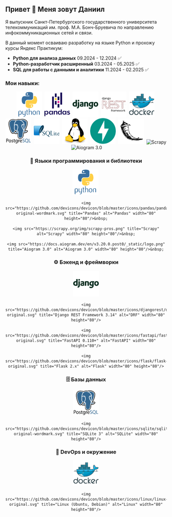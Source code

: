 ## Привет 👋 Меня зовут Даниил

Я выпускник Санкт-Петербургского государственного университета телекоммуникаций им. проф. М.А. Бонч-Бруевича по направлению инфокоммуникационных сетей и связи.  

В данный момент осваиваю разработку на языке Python и прохожу курсы Яндекс Практикум:
- **Python для анализа данных** 09.2024 - 12.2024 ✅
- **Python-разработчик расширенный** 03.2024 - 05.2025 ✅
- **SQL для работы с данными и аналитики** 11.2024 - 02.2025 ✅

### Мои навыки:

<div align="center">
  <img src="https://github.com/devicons/devicon/blob/master/icons/python/python-original-wordmark.svg" title="Python3" alt="Python3" width="80" height="80"/>&nbsp;
  <img src="https://github.com/devicons/devicon/blob/master/icons/pandas/pandas-original-wordmark.svg" title="Pandas" alt="Pandas" width="80" height="80"/>&nbsp;
  <img src="https://github.com/devicons/devicon/blob/master/icons/django/django-plain-wordmark.svg" title="Django" alt="Django" width="80" height="80"/>&nbsp;
  <img src="https://github.com/devicons/devicon/blob/master/icons/djangorest/djangorest-original.svg" title="Django Rest Framework" alt="Django Rest Framework" width="80" height="80"/>&nbsp;
  <img src="https://github.com/devicons/devicon/blob/master/icons/docker/docker-original-wordmark.svg" title="Docker" alt="Docker" width="80" height="80"/>&nbsp;
  <img src="https://github.com/devicons/devicon/blob/master/icons/postgresql/postgresql-original-wordmark.svg" title="PostgreSQL" alt="PostgreSQL" width="80" height="80"/>&nbsp;
  <img src="https://github.com/devicons/devicon/blob/master/icons/sqlite/sqlite-original-wordmark.svg" title="SQLite" alt="SQLite" width="80" height="80"/>&nbsp;
  <img src="https://github.com/devicons/devicon/blob/master/icons/linux/linux-original.svg" title="Linux" alt="Linux" width="80" height="80"/>&nbsp;
  <img src="https://github.com/devicons/devicon/blob/master/icons/fastapi/fastapi-original.svg" title="FastAPI" alt="FastAPI" width="80" height="80"/>&nbsp;
  <img src="https://github.com/devicons/devicon/blob/master/icons/flask/flask-original.svg" title="FastAPI" alt="FastAPI" width="80" height="80"/>&nbsp;
  <img src="https://scrapy.org/img/scrapy-pros.png" title="Scrapy" alt="Scrapy" width="80" height="80"/>&nbsp;
  <img src="https://docs.aiogram.dev/en/v3.20.0.post0/_static/logo.png" title="Aiogram 3.0" alt="Aiogram 3.0" width="80" height="80"/>&nbsp;
</div>

<div align="center">
  <h3>🧠 Языки программирования и библиотеки</h3>
  <p>
    <img src="https://github.com/devicons/devicon/blob/master/icons/python/python-original-wordmark.svg" title="Python3" alt="Python3" width="80" height="80"/>&nbsp;
    
    <img src="https://github.com/devicons/devicon/blob/master/icons/pandas/pandas-original-wordmark.svg" title="Pandas" alt="Pandas" width="80" height="80"/>&nbsp;
    
    <img src="https://scrapy.org/img/scrapy-pros.png" title="Scrapy" alt="Scrapy" width="80" height="80"/>&nbsp;
    
    <img src="https://docs.aiogram.dev/en/v3.20.0.post0/_static/logo.png" title="Aiogram 3.0" alt="Aiogram 3.0" width="80" height="80"/>&nbsp;
  </p>
</div>

<div align="center">
  <h3>⚙️ Бэкенд и фреймворки</h3>
  <p>
    <img src="https://github.com/devicons/devicon/blob/master/icons/django/django-plain-wordmark.svg" title="Django 4.x" alt="Django" width="80" height="80"/>
    
    <img src="https://github.com/devicons/devicon/blob/master/icons/djangorest/djangorest-original.svg" title="Django REST Framework 3.14" alt="DRF" width="80" height="80"/>
    
    <img src="https://github.com/devicons/devicon/blob/master/icons/fastapi/fastapi-original.svg" title="FastAPI 0.110+" alt="FastAPI" width="80" height="80"/>
    
    <img src="https://github.com/devicons/devicon/blob/master/icons/flask/flask-original.svg" title="Flask 2.x" alt="Flask" width="80" height="80"/>
  </p>
</div>

<div align="center">
  <h3>🗄️ Базы данных</h3>
  <p>
    <img src="https://github.com/devicons/devicon/blob/master/icons/postgresql/postgresql-original-wordmark.svg" title="PostgreSQL 15" alt="PostgreSQL" width="80" height="80"/>
    
    <img src="https://github.com/devicons/devicon/blob/master/icons/sqlite/sqlite-original-wordmark.svg" title="SQLite 3" alt="SQLite" width="80" height="80"/>
  </p>
</div>

<!-- 🐳 DevOps и окружение -->
<div align="center">
  <h3>🐳 DevOps и окружение</h3>
  <p>
    <img src="https://github.com/devicons/devicon/blob/master/icons/docker/docker-original-wordmark.svg" title="Docker 26.x" alt="Docker" width="80" height="80"/>
    
    <img src="https://github.com/devicons/devicon/blob/master/icons/linux/linux-original.svg" title="Linux (Ubuntu, Debian)" alt="Linux" width="80" height="80"/>
  </p>
</div>


<!--
**Danuuuq/Danuuuq** is a ✨ _special_ ✨ repository because its `README.md` (this file) appears on your GitHub profile.

Here are some ideas to get you started:

- 🔭 I’m currently working on ...
- 🌱 I’m currently learning ...
- 👯 I’m looking to collaborate on ...
- 🤔 I’m looking for help with ...
- 💬 Ask me about ...
- 📫 How to reach me: ...
- 😄 Pronouns: ...
- ⚡ Fun fact: ...
-->
